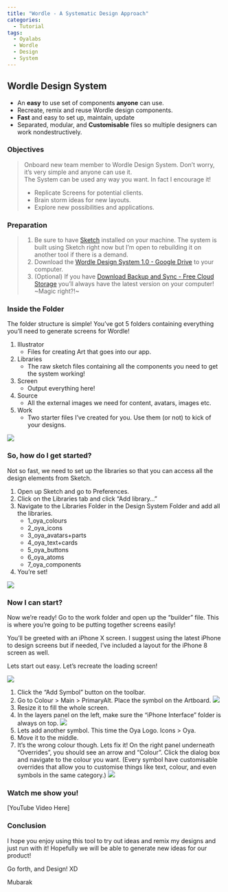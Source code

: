 ```yaml
---
title: "Wordle - A Systematic Design Approach"
categories:
  - Tutorial
tags:
  - Oyalabs
  - Wordle
  - Design
  - System
---
```


## Wordle Design System
* An **easy** to use set of components **anyone** can use.
* Recreate, remix and reuse Wordle design components.
* **Fast** and easy to set up, maintain, update
* Separated, modular, and **Customisable** files so multiple designers can work nondestructively.

### Objectives

> Onboard new team member to Wordle Design System. Don’t worry, it’s very simple and anyone can use it.  
> The System can be used any way you want. In fact I encourage it!  
> - Replicate Screens for potential clients.  
> - Brain storm ideas for new layouts.  
> - Explore new possibilities and applications.  

### Preparation

> 1. Be sure to have [Sketch](www.sketchapp.com) installed on your machine. The system is built using Sketch right now but I’m open to rebuilding it on another tool if there is a demand.  
> 2. Download the [Wordle Design System 1.0 - Google Drive](https://drive.google.com/drive/folders/1ESTSYQIbcY3BajA7kH1XXhia7mhnq0fR?usp=sharing) to your computer.  
> 3. (Optional) If you have [Download Backup and Sync - Free Cloud Storage](https://www.google.com/drive/download/backup-and-sync/) you’ll always have the latest version on your computer! ~Magic right?!~  

### Inside the Folder
The folder structure is simple! You’ve got 5 folders containing everything you’ll need to generate screens for Wordle!

1. Illustrator
	* Files for creating Art that goes into our app.
2. Libraries
	* The raw sketch files containing all the components you need to get the system working!
3. Screen
	* Output everything here!
4. Source
	* All the external images we need for content, avatars, images etc.
5. Work
	* Two starter files I’ve created for you. Use them (or not) to kick of your designs.

![](https://github.com/oyalabs/oyalabs.github.io/blob/master/assets/images/wds_tutorial_image1.png)

### So, how do I get started?
Not so fast, we need to set up the libraries so that you can access all the design elements from Sketch.
1. Open up Sketch and go to Preferences.
2. Click on the Libraries tab and click “Add library…”
3. Navigate to the Libraries Folder in the Design System Folder and add all the libraries.
	* 1_oya_colours
	* 2_oya_icons
	* 3_oya_avatars+parts
	* 4_oya_text+cards
	* 5_oya_buttons
	* 6_oya_atoms
	* 7_oya_components
4. You’re set!

![](https://github.com/oyalabs/oyalabs.github.io/blob/master/assets/images/wds_tutorial_image2.png)

###  Now I can start?
Now we’re ready! Go to the work folder and open up the “builder” file. This is where you’re going to be putting together screens easily!

You’ll be greeted with an iPhone X screen. I suggest using the latest iPhone to design screens but if needed, I’ve included a layout for the iPhone 8 screen as well.

Lets start out easy. Let’s recreate the loading screen!

![](https://github.com/oyalabs/oyalabs.github.io/blob/master/assets/images/wds_tutorial_image3.png)

1. Click the “Add Symbol” button on the toolbar.
2. Go to Colour > Main > PrimaryAlt. Place the symbol on the Artboard.
![](https://github.com/oyalabs/oyalabs.github.io/blob/master/assets/images/wds_tutorial_image4.png)
3. Resize it to fill the whole screen.
4. In the layers panel on the left, make sure the “iPhone Interface” folder is always on top.
![](https://github.com/oyalabs/oyalabs.github.io/blob/master/assets/images/wds_tutorial_image5.png)
5. Lets add another symbol. This time the Oya Logo. Icons > Oya.
6. Move it to the middle.
7. It’s the wrong colour though. Lets fix it! On the right panel underneath “Overrides”, you should see an arrow and “Colour”. Click the dialog box and navigate to the colour you want. (Every symbol have customisable overrides that allow you to customise things like text, colour, and even symbols in the same category.)
![](https://github.com/oyalabs/oyalabs.github.io/blob/master/assets/images/wds_tutorial_image6.png)

###  Watch me show you!
[YouTube Video Here]

### Conclusion
I hope you enjoy using this tool to try out ideas and remix my designs and just run with it! Hopefully we will be able to generate new ideas for our product!

Go forth, and Design! XD

Mubarak

